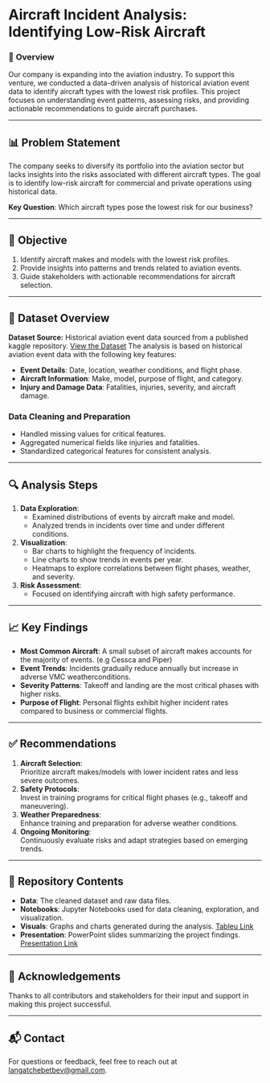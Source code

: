 # Aircraft Incident Analysis: Identifying Low-Risk Aircraft  

### 📖 **Overview**  
Our company is expanding into the aviation industry. To support this venture, we conducted a data-driven analysis of historical aviation event data to identify aircraft types with the lowest risk profiles. This project focuses on understanding event patterns, assessing risks, and providing actionable recommendations to guide aircraft purchases.

---

## 📊 **Problem Statement**  
The company seeks to diversify its portfolio into the aviation sector but lacks insights into the risks associated with different aircraft types. The goal is to identify low-risk aircraft for commercial and private operations using historical data.  

**Key Question**: Which aircraft types pose the lowest risk for our business?

---

## 🎯 **Objective**  
1. Identify aircraft makes and models with the lowest risk profiles.  
2. Provide insights into patterns and trends related to aviation events.  
3. Guide stakeholders with actionable recommendations for aircraft selection.

---

## 📁 **Dataset Overview**
**Dataset Source:** Historical aviation event data sourced from a published kaggle repository.
[View the Dataset](https://www.kaggle.com/datasets/khsamaha/aviation-accident-database-synopses/code)
The analysis is based on historical aviation event data with the following key features:  
- **Event Details**: Date, location, weather conditions, and flight phase.  
- **Aircraft Information**: Make, model, purpose of flight, and category.  
- **Injury and Damage Data**: Fatalities, injuries, severity, and aircraft damage.

### Data Cleaning and Preparation
- Handled missing values for critical features.
- Aggregated numerical fields like injuries and fatalities.
- Standardized categorical features for consistent analysis.

---

## 🔍 **Analysis Steps**  
1. **Data Exploration**:
   - Examined distributions of events by aircraft make and model.
   - Analyzed trends in incidents over time and under different conditions.
2. **Visualization**:
   - Bar charts to highlight the frequency of incidents.
   - Line charts to show trends in events per year.
   - Heatmaps to explore correlations between flight phases, weather, and severity.
3. **Risk Assessment**:
   - Focused on identifying aircraft with high safety performance.

---

## 📈 **Key Findings**  
- **Most Common Aircraft**: A small subset of aircraft makes accounts for the majority of events. (e.g Cessca and Piper)  
- **Event Trends**: Incidents gradually reduce annually but increase in adverse VMC weatherconditions.  
- **Severity Patterns**: Takeoff and landing are the most critical phases with higher risks.  
- **Purpose of Flight**: Personal flights exhibit higher incident rates compared to business or commercial flights.

---

## ✅ **Recommendations**  
1. **Aircraft Selection**:  
   Prioritize aircraft makes/models with lower incident rates and less severe outcomes.  
2. **Safety Protocols**:  
   Invest in training programs for critical flight phases (e.g., takeoff and maneuvering).  
3. **Weather Preparedness**:  
   Enhance training and preparation for adverse weather conditions.  
4. **Ongoing Monitoring**:  
   Continuously evaluate risks and adapt strategies based on emerging trends.

---

## 📂 **Repository Contents**  
- **Data**: The cleaned dataset and raw data files.  
- **Notebooks**: Jupyter Notebooks used for data cleaning, exploration, and visualization.  
- **Visuals**: Graphs and charts generated during the analysis.
    [Tableu Link](https://public.tableau.com/authoring/AircraftincidentAnalysisDashboard/Dashboard1#1)
- **Presentation**: PowerPoint slides summarizing the project findings.
    [Presentation Link](https://1drv.ms/p/c/d9811d24aee7ad2a/Eb9YZ4bm0qNKvNwDEJjqQC8BIWpCyRR-IY7cXxoI7L854w?e=lN8lWD)

---

## 🤝 **Acknowledgements**  
Thanks to all contributors and stakeholders for their input and support in making this project successful.  

---

## 📬 **Contact**  
For questions or feedback, feel free to reach out at langatchebetbev@gmail.com.  

